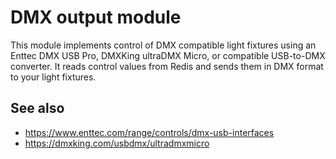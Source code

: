 # DMX output module

This module implements control of DMX compatible light fixtures using an Enttec DMX USB Pro, DMXKing ultraDMX Micro, or compatible USB-to-DMX converter. It reads control values from Redis and sends them in DMX format to your light fixtures.

## See also

- <https://www.enttec.com/range/controls/dmx-usb-interfaces>
- <https://dmxking.com/usbdmx/ultradmxmicro>
